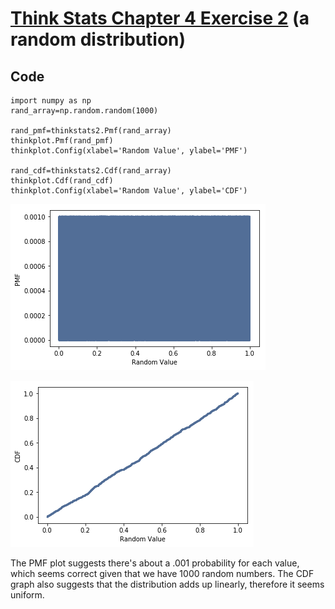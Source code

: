 # [Think Stats Chapter 4 Exercise 2](http://greenteapress.com/thinkstats2/html/thinkstats2005.html#toc41) (a random distribution)

## Code 

```
import numpy as np
rand_array=np.random.random(1000)

rand_pmf=thinkstats2.Pmf(rand_array)
thinkplot.Pmf(rand_pmf)
thinkplot.Config(xlabel='Random Value', ylabel='PMF')

rand_cdf=thinkstats2.Cdf(rand_array)
thinkplot.Cdf(rand_cdf)
thinkplot.Config(xlabel='Random Value', ylabel='CDF')
```

![](https://github.com/jeremyrchow/dsp/blob/master/prework/statistics/graphs/rand_num_pmf.png)

![](https://github.com/jeremyrchow/dsp/blob/master/prework/statistics/graphs/rand_num_cdf.png)

The PMF plot suggests there's about a .001 probability for each value, which seems correct given that we have 1000 random numbers. The CDF graph also suggests that the distribution adds up linearly, therefore it seems uniform.